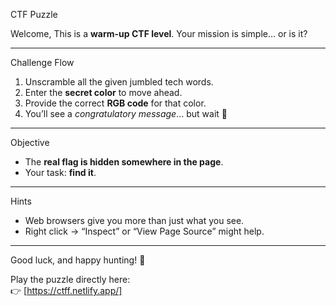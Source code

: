 CTF Puzzle 

Welcome, 
This is a **warm-up CTF level**.
Your mission is simple… or is it? 

---
Challenge Flow
1. Unscramble all the given jumbled tech words.  
2. Enter the **secret color** to move ahead.  
3. Provide the correct **RGB code** for that color.  
4. You’ll see a *congratulatory message*… but wait 👀

---

Objective
- The **real flag is hidden somewhere in the page**.  
- Your task: **find it**.  

---

Hints
- Web browsers give you more than just what you see.  
- Right click → “Inspect” or “View Page Source” might help.  

---

Good luck, and happy hunting! 🚀

Play the puzzle directly here:  
👉 [https://ctff.netlify.app/]

